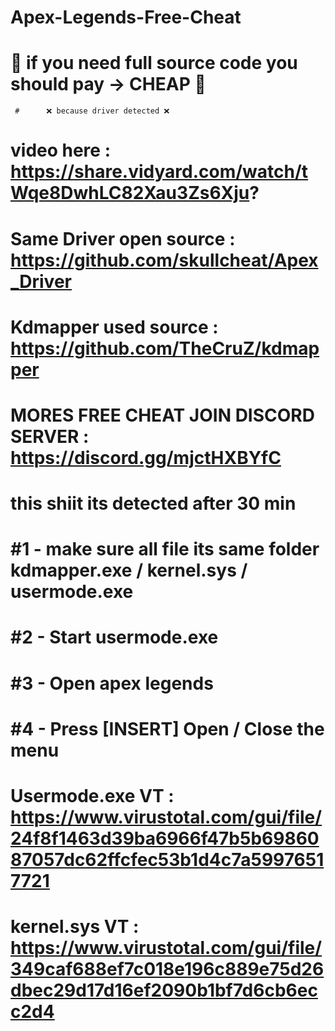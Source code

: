 # Apex-Legends-Free-Cheat
# 🔅 if you need full source code you should pay -> CHEAP 🔅
     #      ❌ because driver detected ❌
# video here : https://share.vidyard.com/watch/tWqe8DwhLC82Xau3Zs6Xju?
# Same Driver open source : https://github.com/skullcheat/Apex_Driver
# Kdmapper used source : https://github.com/TheCruZ/kdmapper
# MORES FREE CHEAT  JOIN DISCORD SERVER : https://discord.gg/mjctHXBYfC
# this shiit its detected after 30 min
# #1 - make sure all file its same folder kdmapper.exe / kernel.sys / usermode.exe
# #2 - Start usermode.exe
# #3 - Open apex legends
# #4 - Press [INSERT] Open / Close the menu


# Usermode.exe VT : https://www.virustotal.com/gui/file/24f8f1463d39ba6966f47b5b6986087057dc62ffcfec53b1d4c7a59976517721
# kernel.sys VT : https://www.virustotal.com/gui/file/349caf688ef7c018e196c889e75d26dbec29d17d16ef2090b1bf7d6cb6ecc2d4
